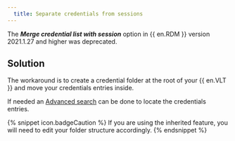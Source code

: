 ```yaml
---
  title: Separate credentials from sessions
---
```

The ***Merge credential list with session*** option in {{ en.RDM }} version 2021.1.27 and higher was deprecated.
## Solution
The workaround is to create a credential folder at the root of your {{ en.VLT }} and move your credentials entries inside.  

If needed an [Advanced search](/rdm/windows/commands/view/panels/search/advanced/) can be done to locate the credentials entries.  

{% snippet icon.badgeCaution %}
If you are using the inherited feature, you will need to edit your folder structure accordingly.
{% endsnippet %}

